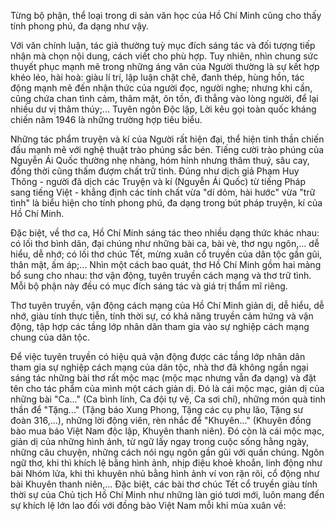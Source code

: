 Từng bộ phận, thể loại trong di sản văn học của Hồ Chí Minh cũng cho thấy tính phong phú, đa dạng như vậy.

Với văn chính luận, tác giả thường tuỳ mục đích sáng tác và đối tượng tiếp nhận mà chọn nội dung, cách viết cho phù hợp. Tuy nhiên, nhìn chung sức thuyết phục mạnh mẽ trong những áng văn của Người thường là sự kết hợp khéo léo, hài hoà: giàu lí trí, lập luận chặt chẽ, đanh thép, hùng hồn, tác động mạnh mẽ đến nhận thức của người đọc, người nghe; nhưng khi cần, cũng chứa chan tình cảm, thâm mật, ôn tồn, đi thẳng vào lòng người, để lại nhiều dư vị thâm thúy;... Tuyên ngôn Độc lập, Lời kêu gọi toàn quốc kháng chiến năm 1946 là những trường hợp tiêu biểu.

Những tác phẩm truyện và kí của Người rất hiện đại, thể hiện tinh thần chiến đấu mạnh mẽ với nghệ thuật trào phúng sắc bén. Tiếng cười trào phúng của Nguyễn Ái Quốc thường nhẹ nhàng, hóm hỉnh nhưng thâm thuý, sâu cay, đồng thời cũng thấm đượm chất trữ tình. Đúng như dịch giả Phạm Huy Thông - người đã dịch các Truyện và kí (Nguyễn Ái Quốc) từ tiếng Pháp sang tiếng Việt - khẳng định các tính chất vừa "dí dỏm, hài hước" vừa "trữ tình" là biểu hiện cho tính phong phú, đa dạng trong bút pháp truyện, kí của Hồ Chí Minh.

Đặc biệt, về thơ ca, Hồ Chí Minh sáng tác theo nhiều dạng thức khác nhau: có lối thơ bình dân, đại chúng như những bài ca, bài vè, thơ ngụ ngôn,... dễ hiểu, dễ nhớ; có lối thơ chúc Tết, mừng xuân cổ truyền của dân tộc gần gũi, thân mật, ấm áp;... Nhìn một cách bao quát, thơ Hồ Chí Minh gồm hai mảng bổ sung cho nhau: thơ vận động, tuyên truyền cách mạng và thơ trữ tình. Mỗi bộ phận này đều có mục đích sáng tác và giá trị thẩm mĩ riêng.

Thơ tuyên truyền, vận động cách mạng của Hồ Chí Minh giản dị, dễ hiểu, dễ nhớ, giàu tính thực tiễn, tính thời sự, có khả năng truyền cảm hứng và vận động, tập hợp các tầng lớp nhân dân tham gia vào sự nghiệp cách mạng chung của dân tộc.

Để việc tuyên truyền có hiệu quả vận động được các tầng lớp nhân dân tham gia sự nghiệp cách mạng của dân tộc, nhà thơ đã không ngần ngại sáng tác những bài thơ rất mộc mạc (mộc mạc nhưng vẫn đa dạng) và đặt tên cho tác phẩm của mình một cách giản dị. Đó là cái mộc mạc, giản dị của những bài "Ca..." (Ca bình lính, Ca đội tự vệ, Ca sơi chí), những món quà tinh thần để "Tặng..." (Tặng báo Xung Phong, Tặng các cụ phụ lão, Tặng sư đoàn 316,...), những lời động viên, rèn nhắc để "Khuyên..." (Khuyên đồng bào mua báo Việt Nam độc lập, Khuyên thanh niên). Đó còn là cái mộc mạc, giản dị của những hình ảnh, từ ngữ lấy ngay trong cuộc sống hằng ngày, những câu chuyện, những cách nói ngụ ngôn gần gũi với quần chúng. Ngôn ngữ thơ, khi thì khích lệ bằng hình ảnh, nhịp điệu khoẻ khoắn, linh động như bài Nhóm lửa, khi thì khuyên nhủ bằng hình ảnh ví von rặn rõi, cổ động như bài Khuyên thanh niên,... Đặc biệt, các bài thơ chúc Tết cổ truyền giàu tính thời sự của Chủ tịch Hồ Chí Minh như những làn gió tươi mới, luôn mang đến sự khích lệ lớn lao đối với đồng bào Việt Nam mỗi khi mùa xuân về: